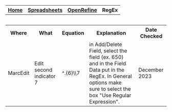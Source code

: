 <table style="width:100%">
  <tr>
    <th><a href="home.md">Home</a></th>
    <th><a href="Spreadsheet.md">Spreadsheets</a></th>
    <th><a href="OpenRefine.md">OpenRefine</a></th>
    <th>RegEx</th>
  </tr>
<table>

<table>
	<tr>
		<th>Where</th>
		<th>What</th>
		<th>Equation</th>
		<th>Explanation</th>
		<th>Date Checked</th>
	</tr>
	<tr>
		<td>MarcEdit</td>
		<td>Edit second indicator 7</td>
		<td>^.{6}\\7</td>
		<td>in Add/Delete Field, select the field (ex. 650) and in the Field Data put in the RegEx. In General options make sure to select the box "Use Regular Expression".</td>
		<td>December 2023</td>
	</tr>
</table>